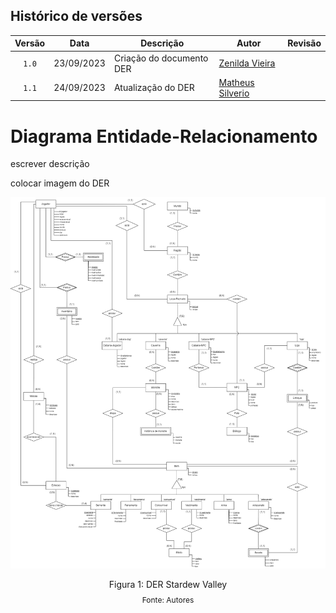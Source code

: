 ## Histórico de versões

| Versão |    Data    | Descrição                | Autor                                              | Revisão |
| :----: | :--------: | ------------------------ | -------------------------------------------------- | ------- |
| `1.0`  | 23/09/2023 | Criação do documento DER | [Zenilda Vieira](https://github.com/ZenildaVieira) |         |
| `1.1`  | 24/09/2023 | Atualização do DER | [Matheus Silverio](https://github.com/MattSilverio) |         |

# Diagrama Entidade-Relacionamento

<p style="text-align: justify">
escrever descrição

colocar imagem do DER

<img src= '../imagens/DER_stardew_valley_v2.1.png'> </img>

<div style="text-align: center">
<p>Figura 1: DER Stardew Valley</p>
<p style="margin-top: -1%; font-size: 12px">Fonte: Autores</p>
</div>
